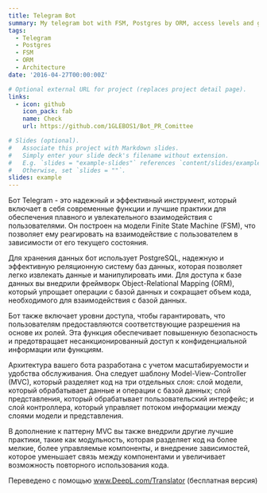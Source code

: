 ```yaml
---
title: Telegram Bot
summary: My telegram bot with FSM, Postgres by ORM, acсess levels and good realised architecture
tags:
  - Telegram
  - Postgres
  - FSM
  - ORM
  - Architecture
date: '2016-04-27T00:00:00Z'

# Optional external URL for project (replaces project detail page).
links:
  - icon: github
    icon_pack: fab
    name: Check
    url: https://github.com/1GLEBOS1/Bot_PR_Comittee

# Slides (optional).
#   Associate this project with Markdown slides.
#   Simply enter your slide deck's filename without extension.
#   E.g. `slides = "example-slides"` references `content/slides/example-slides.md`.
#   Otherwise, set `slides = ""`.
slides: example
---
```


Бот Telegram - это надежный и эффективный инструмент, который включает в себя современные функции и лучшие практики для обеспечения плавного и увлекательного взаимодействия с пользователями. Он построен на модели Finite State Machine (FSM), что позволяет ему реагировать на взаимодействие с пользователем в зависимости от его текущего состояния.

Для хранения данных бот использует PostgreSQL, надежную и эффективную реляционную систему баз данных, которая позволяет легко извлекать данные и манипулировать ими. Для доступа к базе данных вы внедрили фреймворк Object-Relational Mapping (ORM), который упрощает операции с базой данных и сокращает объем кода, необходимого для взаимодействия с базой данных.

Бот также включает уровни доступа, чтобы гарантировать, что пользователям предоставляются соответствующие разрешения на основе их ролей. Эта функция обеспечивает повышенную безопасность и предотвращает несанкционированный доступ к конфиденциальной информации или функциям.

Архитектура вашего бота разработана с учетом масштабируемости и удобства обслуживания. Она следует шаблону Model-View-Controller (MVC), который разделяет код на три отдельных слоя: слой модели, который обрабатывает данные и операции с базой данных; слой представления, который обрабатывает пользовательский интерфейс; и слой контроллера, который управляет потоком информации между слоями модели и представления.

В дополнение к паттерну MVC вы также внедрили другие лучшие практики, такие как модульность, которая разделяет код на более мелкие, более управляемые компоненты, и внедрение зависимостей, которое уменьшает связь между компонентами и увеличивает возможность повторного использования кода.


Переведено с помощью www.DeepL.com/Translator (бесплатная версия)